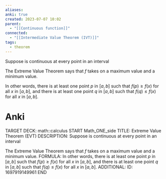 ```yaml
---
aliases: 
anki: true
created: 2023-07-07 10:02
parent:
  - "[[Continuous function]]"
connected:
  - "[[Intermediate Value Theorem (IVT)]]"
tags:
  - theorem
---
```

Suppose  is continuous at every point in an interval  

The Extreme Value Theorem says that $f$ takes on a maximum value and a minimum value.

In other words, there is at least one point $p$ in $[a,b]$ such that $f(p)\geq f(x)$ for all $x$ in $[a,b]$, and there is at least one point $q$ in $[a,b]$ such that $f(q)\leq f(x)$ for all $x$ in $[a,b].$

# Anki
TARGET DECK: math::calculus
START
Math_ONE_side
TITLE: Extreme Value Theorem (EVT)
DESCRIPTION: Suppose  is continuous at every point in an interval  

The Extreme Value Theorem says that $f$ takes on a maximum value and a minimum value.
FORMULA: In other words, there is at least one point $p$ in $[a,b]$ such that $f(p)\geq f(x)$ for all $x$ in $[a,b]$, and there is at least one point $q$ in $[a,b]$ such that $f(q)\leq f(x)$ for all $x$ in $[a,b].$
ADDITIONAL:
ID: 1697919149961
END
